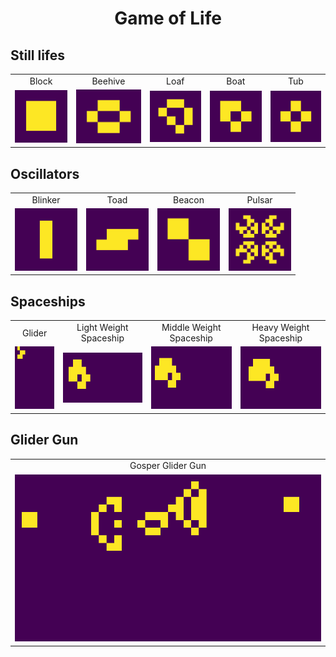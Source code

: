 <center> <h1>Game of Life</h1> </center>
 
## Still lifes

<table style="text-align:center;">
  <tr>
    <td>Block</td>
     <td>Beehive</td>
     <td>Loaf</td>
     <td>Boat</td>
     <td>Tub</td>
  </tr>
  <tr>
    <td><img src="Game of Life/GIFs/Block.gif" width=100></td>
    <td><img src="Game of Life/GIFs/Beehive.gif" width=120></td>
    <td><img src="Game of Life/GIFs/Loaf.gif" width=100></td>
    <td><img src="Game of Life/GIFs/Boat.gif" width=100></td>
    <td><img src="Game of Life/GIFs/Tub.gif" width=100></td>
  </tr>
</table>

## Oscillators

<table style="text-align:center;">
  <tr>
    <td>Blinker</td>
     <td>Toad</td>
     <td>Beacon</td>
     <td>Pulsar</td>
  </tr>
  <tr>
    <td><img src="Game of Life/GIFs/Blinker.gif" width=100></td>
    <td><img src="Game of Life/GIFs/Toad.gif" width=100></td>
    <td><img src="Game of Life/GIFs/Beacon.gif" width=100></td>
    <td><img src="Game of Life/GIFs/Pulsar.gif" width=100></td>
  </tr>
</table>

## Spaceships

<table style="text-align:center;">
  <tr>
    <td>Glider</td>
     <td>Light Weight Spaceship</td>
     <td>Middle Weight Spaceship</td>
     <td>Heavy Weight Spaceship</td>
  </tr>
  <tr>
    <td><img src="Game of Life/GIFs/Glider.gif" height=100></td>
    <td><img src="Game of Life/GIFs/Light Weight Spaceship.gif" height=80></td>
    <td><img src="Game of Life/GIFs/Middle Weight Spaceship.gif" height=100></td>
    <td><img src="Game of Life/GIFs/Heavy Weight Spaceship.gif" height=100></td>
  </tr>
</table>

## Glider Gun

<table style="text-align:center;">
  <tr>
    <td>Gosper Glider Gun</td>
  </tr>
  <tr>
    <td><img src="Game of Life/GIFs/Gosper Glider Gun.gif"></td>
  </tr>
</table>
